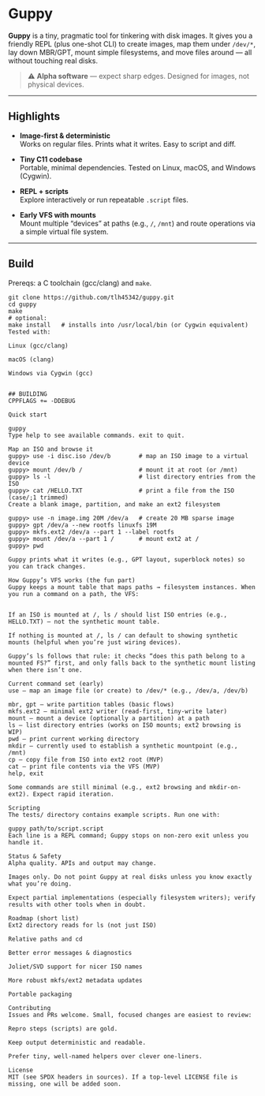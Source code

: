 # Guppy

**Guppy** is a tiny, pragmatic tool for tinkering with disk images. It gives you a friendly REPL (plus one-shot CLI) to create images, map them under `/dev/*`, lay down MBR/GPT, mount simple filesystems, and move files around — all without touching real disks.

> ⚠️ **Alpha software** — expect sharp edges. Designed for images, not physical devices.

---

## Highlights

- **Image-first & deterministic**  
  Works on regular files. Prints what it writes. Easy to script and diff.

- **Tiny C11 codebase**  
  Portable, minimal dependencies. Tested on Linux, macOS, and Windows (Cygwin).

- **REPL + scripts**  
  Explore interactively or run repeatable `.script` files.

- **Early VFS with mounts**  
  Mount multiple “devices” at paths (e.g., `/`, `/mnt`) and route operations via a simple virtual file system.

---

## Build

Prereqs: a C toolchain (gcc/clang) and `make`.

```
git clone https://github.com/tlh45342/guppy.git
cd guppy
make
# optional:
make install   # installs into /usr/local/bin (or Cygwin equivalent)
Tested with:

Linux (gcc/clang)

macOS (clang)

Windows via Cygwin (gcc)


## BUILDING
CPPFLAGS += -DDEBUG

Quick start

guppy
Type help to see available commands. exit to quit.

Map an ISO and browse it
guppy> use -i disc.iso /dev/b        # map an ISO image to a virtual device
guppy> mount /dev/b /                # mount it at root (or /mnt)
guppy> ls -l                         # list directory entries from the ISO
guppy> cat /HELLO.TXT                # print a file from the ISO (case/;1 trimmed)
Create a blank image, partition, and make an ext2 filesystem

guppy> use -n image.img 20M /dev/a   # create 20 MB sparse image
guppy> gpt /dev/a --new rootfs linuxfs 19M
guppy> mkfs.ext2 /dev/a --part 1 --label rootfs
guppy> mount /dev/a --part 1 /       # mount ext2 at /
guppy> pwd

Guppy prints what it writes (e.g., GPT layout, superblock notes) so you can track changes.

How Guppy’s VFS works (the fun part)
Guppy keeps a mount table that maps paths → filesystem instances. When you run a command on a path, the VFS:


If an ISO is mounted at /, ls / should list ISO entries (e.g., HELLO.TXT) — not the synthetic mount table.

If nothing is mounted at /, ls / can default to showing synthetic mounts (helpful when you’re just wiring devices).

Guppy’s ls follows that rule: it checks “does this path belong to a mounted FS?” first, and only falls back to the synthetic mount listing when there isn’t one.

Current command set (early)
use — map an image file (or create) to /dev/* (e.g., /dev/a, /dev/b)

mbr, gpt — write partition tables (basic flows)
mkfs.ext2 — minimal ext2 writer (read-first, tiny-write later)
mount — mount a device (optionally a partition) at a path
ls — list directory entries (works on ISO mounts; ext2 browsing is WIP)
pwd — print current working directory
mkdir — currently used to establish a synthetic mountpoint (e.g., /mnt)
cp — copy file from ISO into ext2 root (MVP)
cat — print file contents via the VFS (MVP)
help, exit

Some commands are still minimal (e.g., ext2 browsing and mkdir-on-ext2). Expect rapid iteration.

Scripting
The tests/ directory contains example scripts. Run one with:

guppy path/to/script.script
Each line is a REPL command; Guppy stops on non-zero exit unless you handle it.

Status & Safety
Alpha quality. APIs and output may change.

Images only. Do not point Guppy at real disks unless you know exactly what you’re doing.

Expect partial implementations (especially filesystem writers); verify results with other tools when in doubt.

Roadmap (short list)
Ext2 directory reads for ls (not just ISO)

Relative paths and cd

Better error messages & diagnostics

Joliet/SVD support for nicer ISO names

More robust mkfs/ext2 metadata updates

Portable packaging

Contributing
Issues and PRs welcome. Small, focused changes are easiest to review:

Repro steps (scripts) are gold.

Keep output deterministic and readable.

Prefer tiny, well-named helpers over clever one-liners.

License
MIT (see SPDX headers in sources). If a top-level LICENSE file is missing, one will be added soon.
```